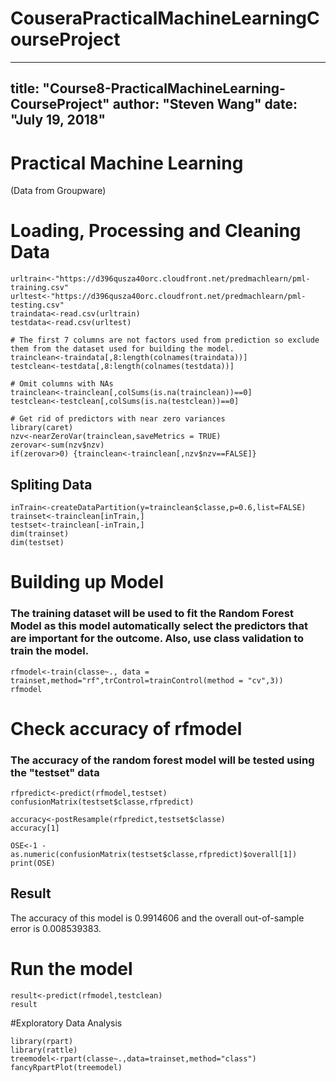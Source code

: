 # CouseraPracticalMachineLearningCourseProject

---
title: "Course8-PracticalMachineLearning-CourseProject"
author: "Steven Wang"
date: "July 19, 2018"
---

# Practical Machine Learning
(Data from Groupware)

# Loading, Processing and Cleaning Data
```{R}
urltrain<-"https://d396qusza40orc.cloudfront.net/predmachlearn/pml-training.csv"
urltest<-"https://d396qusza40orc.cloudfront.net/predmachlearn/pml-testing.csv"
traindata<-read.csv(urltrain)
testdata<-read.csv(urltest)
```

```{R}
# The first 7 columns are not factors used from prediction so exclude them from the dataset used for building the model.
trainclean<-traindata[,8:length(colnames(traindata))]
testclean<-testdata[,8:length(colnames(testdata))]

# Omit columns with NAs
trainclean<-trainclean[,colSums(is.na(trainclean))==0]
testclean<-testclean[,colSums(is.na(testclean))==0]

# Get rid of predictors with near zero variances
library(caret)
nzv<-nearZeroVar(trainclean,saveMetrics = TRUE)
zerovar<-sum(nzv$nzv)
if(zerovar>0) {trainclean<-trainclean[,nzv$nzv==FALSE]}
```
## Spliting Data
```{R}
inTrain<-createDataPartition(y=trainclean$classe,p=0.6,list=FALSE)
trainset<-trainclean[inTrain,]
testset<-trainclean[-inTrain,]
dim(trainset)
dim(testset)
```
# Building up Model
### The training dataset will be used to fit the Random Forest Model as this model automatically select the predictors that are important for the outcome. Also, use class validation to train the model.
```{R}
rfmodel<-train(classe~., data = trainset,method="rf",trControl=trainControl(method = "cv",3))
rfmodel
```
# Check accuracy of rfmodel
### The accuracy of the random forest model will be tested using the "testset" data
```{R}
rfpredict<-predict(rfmodel,testset)
confusionMatrix(testset$classe,rfpredict)
```

```{R}
accuracy<-postResample(rfpredict,testset$classe)
accuracy[1]
```

```{R}
OSE<-1 - as.numeric(confusionMatrix(testset$classe,rfpredict)$overall[1])
print(OSE)
```

## Result
The accuracy of this model is 0.9914606 and the overall out-of-sample error is 0.008539383.

# Run the model
```{R}
result<-predict(rfmodel,testclean)
result
```
#Exploratory Data Analysis
```{R}
library(rpart)
library(rattle)
treemodel<-rpart(classe~.,data=trainset,method="class")
fancyRpartPlot(treemodel)
```
